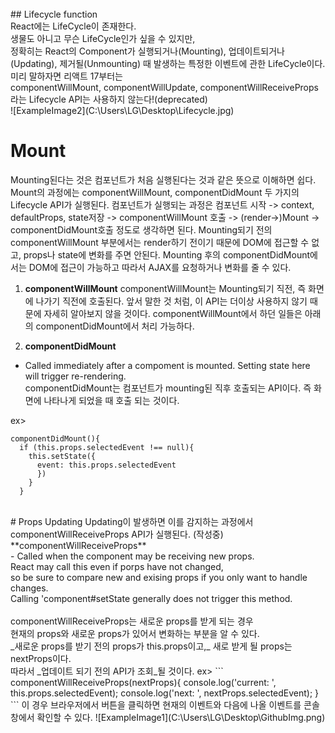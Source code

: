 <br>
## Lifecycle function<br>
React에는 LifeCycle이 존재한다.<br>
생물도 아니고 무슨 LifeCycle인가 싶을 수 있지만,<br>
정확히는 React의 Component가 실행되거나(Mounting), 업데이트되거나(Updating), 제거될(Unmounting) 때
발생하는 특정한 이벤트에 관한 LifeCycle이다.<br>
미리 말하자면 리액트 17부터는<br>
componentWillMount, componentWillUpdate, componentWillReceiveProps라는 Lifecycle API는 사용하지 않는다!(deprecated)<br>
![ExampleImage2](C:\Users\LG\Desktop\Lifecycle.jpg)

# Mount
Mounting된다는 것은 컴포넌트가 처음 실행된다는 것과 같은 뜻으로 이해하면 쉽다.
Mount의 과정에는 componentWillMount, componentDidMount 두 가지의 Lifecycle API가 실행된다.
컴포넌트가 실행되는 과정은
컴포넌트 시작 -> context, defaultProps, state저장 -> componentWillMount 호출 -> (render->)Mount -> componentDidMount호출 정도로 생각하면 된다.
Mounting되기 전의 componentWillMount 부분에서는 render하기 전이기 때문에 DOM에 접근할 수 없고, props나 state에 변화를 주면 안된다.
Mounting 후의 componentDidMount에서는 DOM에 접근이 가능하고 따라서 AJAX를 요청하거나 변화를 줄 수 있다.

1. **componentWillMount**
componentWillMount는 Mounting되기 직전, 즉 화면에 나가기 직전에 호출된다.
앞서 말한 것 처럼, 이 API는 더이상 사용하지 않기 때문에 자세히 알아보지 않을 것이다.
componentWillMount에서 하던 일들은 아래의 componentDidMount에서 처리 가능하다.

2. **componentDidMount**<br>
- Called immediately after a compoment is mounted.
Setting state here will trigger re-rendering.<br>
componentDidMount는 컴포넌트가 mounting된 직후 호출되는 API이다.
즉 화면에 나타나게 되었을 때 호출 되는 것이다.

ex>
```
componentDidMount(){
  if (this.props.selectedEvent !== null){
    this.setState({
      event: this.props.selectedEvent
      })
    }
  }
  ```
<br>
# Props Updating
Updating이 발생하면 이를 감지하는 과정에서 componentWillReceiveProps API가 실행된다.
(작성중)

<br>
**componentWillReceiveProps**<br>
- Called when the component may be receiving new props.<br>
React may call this even if porps have not changed,<br>
so be sure to compare new and exising props if you only want to handle changes.<br>
Calling 'component#setState generally does not trigger this method.<br>
<br>
componentWillReceiveProps는 새로운 props를 받게 되는 경우<br>
현재의 props와 새로운 props가 있어서 변화하는 부분을 알 수 있다.<br>
_새로운 props를 받기 전의 props가 this.props이고,_ 새로 받게 될 props는 nextProps이다.<br>
따라서 _업데이트 되기 전의 API가 조회_될 것이다.
ex>
```
componentWillReceiveProps(nextProps){
console.log('current: ', this.props.selectedEvent);
console.log('next: ', nextProps.selectedEvent);
}
```
이 경우 브라우저에서 버튼을 클릭하면 현재의 이벤트와 다음에 나올 이벤트를 콘솔창에서 확인할 수 있다.
![ExampleImage1](C:\Users\LG\Desktop\GithubImg.png)

